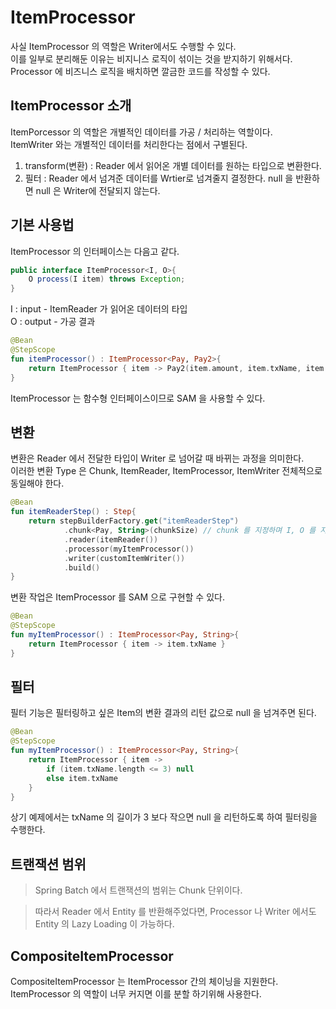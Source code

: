 # ItemProcessor

사실 ItemProcessor 의 역할은 Writer에서도 수행할 수 있다.   
이를 일부로 분리해둔 이유는 비지니스 로직이 섞이는 것을 받지하기 위해서다.   
Processor 에 비즈니스 로직을 배치하면 깔금한 코드를 작성할 수 있다.   

## ItemProcessor 소개
ItemPorcessor 의 역할은 개별적인 데이터를 가공 / 처리하는 역할이다.   
ItemWriter 와는 개별적인 데이터를 처리한다는 점에서 구별된다.   

1. transform(변환) : Reader 에서 읽어온 개별 데이터를 원하는 타입으로 변환한다.
2. 필터 : Reader 에서 넘겨준 데이터를 Wrtier로 넘겨줄지 결정한다. null 을 반환하면 null 은 Writer에 전달되지 않는다.   

## 기본 사용법
ItemProcessor 의 인터페이스는 다음고 같다.

```java
public interface ItemProcessor<I, O>{
    O process(I item) throws Exception;
}
```

I : input - ItemReader 가 읽어온 데이터의 타입    
O : output - 가공 결과

```kotlin
@Bean
@StepScope
fun itemProcessor() : ItemProcessor<Pay, Pay2>{
    return ItemProcessor { item -> Pay2(item.amount, item.txName, item.txDateTime) }
}
```

ItemProcessor 는 함수형 인터페이스이므로 SAM 을 사용할 수 있다.   

## 변환
변환은 Reader 에서 전달한 타입이 Writer 로 넘어갈 때 바뀌는 과정을 의미한다.   
이러한 변환 Type 은 Chunk, ItemReader, ItemProcessor, ItemWriter 전체적으로 동일해야 한다.   

```kotlin
@Bean
fun itemReaderStep() : Step{
    return stepBuilderFactory.get("itemReaderStep")
            .chunk<Pay, String>(chunkSize) // chunk 를 지정하며 I, O 를 지정한다.
            .reader(itemReader())
            .processor(myItemProcessor())
            .writer(customItemWriter())
            .build()
}
```

변환 작업은 ItemProcessor 를 SAM 으로 구현할 수 있다.   

```kotlin
@Bean
@StepScope
fun myItemProcessor() : ItemProcessor<Pay, String>{
    return ItemProcessor { item -> item.txName }
}
```

## 필터
필터 기능은 필터링하고 싶은 Item의 변환 결과의 리턴 값으로 null 을 넘겨주면 된다.   
```kotlin
@Bean
@StepScope
fun myItemProcessor() : ItemProcessor<Pay, String>{
    return ItemProcessor { item ->
        if (item.txName.length <= 3) null
        else item.txName
    }
}
```

상기 예제에서는 txName 의 길이가 3 보다 작으면 null 을 리턴하도록 하여 필터링을 수행한다.   

## 트랜잭션 범위
> Spring Batch 에서 트랜잭션의 범위는 Chunk 단위이다.      

>따라서 Reader 에서 Entity 를 반환해주었다면, Processor 나 Writer 에서도 Entity 의 Lazy Loading 이 가능하다.   

## CompositeItemProcessor
CompositeItemProcessor 는 ItemProcessor 간의 체이닝을 지원한다.   
ItemProcessor 의 역할이 너무 커지면 이를 분할 하기위해 사용한다.   


